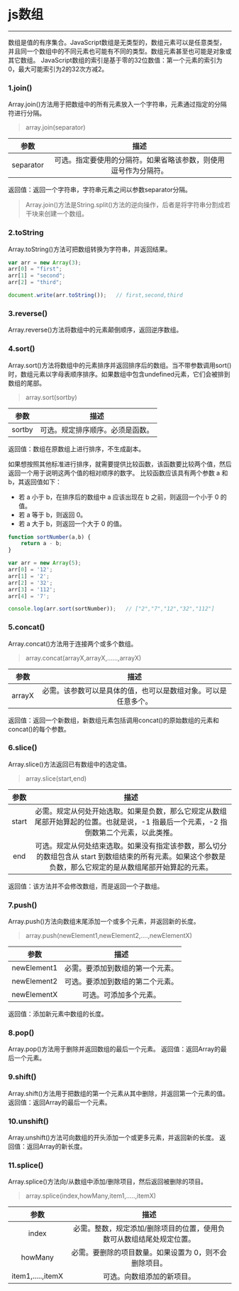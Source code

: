# js数组
---

数组是值的有序集合。JavaScript数组是无类型的，数组元素可以是任意类型，并且同一个数组中的不同元素也可能有不同的类型。数组元素甚至也可能是对象或其它数组。
JavaScript数组的索引是基于零的32位数值：第一个元素的索引为0，最大可能索引为2的32次方减2。
### 1.join()
Array.join()方法用于把数组中的所有元素放入一个字符串，元素通过指定的分隔符进行分隔。
> array.join(separator)

参数 | 描述 |
:-: | :-: |
separator | 可选。指定要使用的分隔符。如果省略该参数，则使用逗号作为分隔符。 |

返回值：返回一个字符串，字符串元素之间以参数separator分隔。
> Array.join()方法是String.split()方法的逆向操作，后者是将字符串分割成若干块来创建一个数组。

### 2.toString
Array.toString()方法可把数组转换为字符串，并返回结果。
```js
var arr = new Array(3);
arr[0] = "first";
arr[1] = "second";
arr[2] = "third";

document.write(arr.toString());   // first,second,third
```

### 3.reverse()
Array.reverse()方法将数组中的元素颠倒顺序，返回逆序数组。

### 4.sort()
Array.sort()方法将数组中的元素排序并返回排序后的数组。当不带参数调用sort()时，数组元素以字母表顺序排序。如果数组中包含undefined元素，它们会被排到数组的尾部。
> array.sort(sortby)

参数 | 描述 |
:-: | :-: |
sortby | 可选。规定排序顺序。必须是函数。

返回值：数组在原数组上进行排序，不生成副本。

如果想按照其他标准进行排序，就需要提供比较函数，该函数要比较两个值，然后返回一个用于说明这两个值的相对顺序的数字。
比较函数应该具有两个参数 a 和 b，其返回值如下：
* 若 a 小于 b，在排序后的数组中 a 应该出现在 b 之前，则返回一个小于 0 的值。
* 若 a 等于 b，则返回 0。
* 若 a 大于 b，则返回一个大于 0 的值。
```js
function sortNumber(a,b) {
	return a - b;
}

var arr = new Array(5);
arr[0] = '12';
arr[1] = '2';
arr[2] = '32';
arr[3] = '112';
arr[4] = '7';

console.log(arr.sort(sortNumber));   // ["2","7","12","32","112"]
```

### 5.concat()
Array.concat()方法用于连接两个或多个数组。
> array.concat(arrayX,arrayX,......,arrayX)

参数 | 描述
:-: | :-:
arrayX | 必需。该参数可以是具体的值，也可以是数组对象。可以是任意多个。

返回值：返回一个新数组，新数组元素包括调用concat()的原始数组的元素和concat()的每个参数。

### 6.slice()
Array.slice()方法返回已有数组中的选定值。
> array.slice(start,end)

参数 | 描述
:-: | :-:
start | 必需。规定从何处开始选取。如果是负数，那么它规定从数组尾部开始算起的位置。也就是说，-1 指最后一个元素，-2 指倒数第二个元素，以此类推。
end | 可选。规定从何处结束选取。如果没有指定该参数，那么切分的数组包含从 start 到数组结束的所有元素。如果这个参数是负数，那么它规定的是从数组尾部开始算起的元素。

返回值：该方法并不会修改数组，而是返回一个子数组。

### 7.push()
Array.push()方法向数组末尾添加一个或多个元素，并返回新的长度。
> array.push(newElement1,newElement2,....,newElementX)

参数 | 描述
:-: | :-:
newElement1 | 必需。要添加到数组的第一个元素。
newElement2 | 可选。要添加到数组的第二个元素。
newElementX | 可选。可添加多个元素。

返回值：添加新元素中数组的长度。

### 8.pop()
Array.pop()方法用于删除并返回数组的最后一个元素。
返回值：返回Array的最后一个元素。

### 9.shift()
Array.shift()方法用于把数组的第一个元素从其中删除，并返回第一个元素的值。
返回值：返回Array的最后一个元素。

### 10.unshift()
Array.unshift()方法可向数组的开头添加一个或更多元素，并返回新的长度。
返回值：返回Array的新长度。

### 11.splice()
Array.splice()方法向/从数组中添加/删除项目，然后返回被删除的项目。
> array.splice(index,howMany,item1,.....,itemX)

参数 | 描述
:-: | :-:
index | 必需。整数，规定添加/删除项目的位置，使用负数可从数组结尾处规定位置。
howMany | 必需。要删除的项目数量。如果设置为 0，则不会删除项目。
item1,.....,itemX | 可选。向数组添加的新项目。